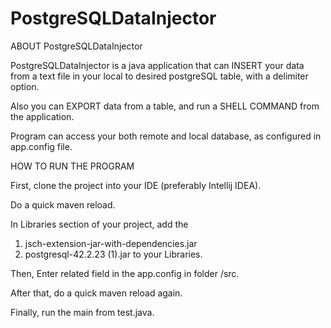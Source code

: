 # PostgreSQLDataInjector
ABOUT PostgreSQLDataInjector

PostgreSQLDataInjector is a java application that can INSERT your data from a text file in your local to desired postgreSQL table, with a delimiter option.

Also you can EXPORT data from a table, and run a SHELL COMMAND from the application.

Program can access your both remote and local database, as configured in app.config file.

HOW TO RUN THE PROGRAM

First, clone the project into your IDE (preferably Intellij IDEA). 

Do a quick maven reload.

In Libraries section of your project, add the 

1. jsch-extension-jar-with-dependencies.jar
2. postgresql-42.2.23 (1).jar 
to your Libraries.

Then, Enter related field in the app.config in folder /src.

After that, do a quick maven reload again.

Finally, run the main from test.java.
